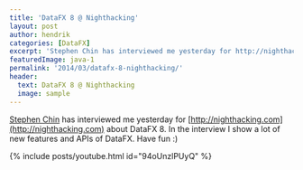 ```yaml
---
title: 'DataFX 8 @ Nighthacking'
layout: post
author: hendrik
categories: [DataFX]
excerpt: 'Stephen Chin has interviewed me yesterday for http://nighthacking.com about DataFX 8. In the interview I show a lot of new features and APIs of DataFX'
featuredImage: java-1
permalink: '2014/03/datafx-8-nighthacking/'
header:
  text: DataFX 8 @ Nighthacking
  image: sample
---
```

[Stephen Chin](https://twitter.com/steveonjava) has interviewed me yesterday for [http://nighthacking.com](http://nighthacking.com) about DataFX 8. In the interview I show a lot of new features and APIs of DataFX. Have fun :)

{% include posts/youtube.html id="94oUnzlPUyQ" %}
